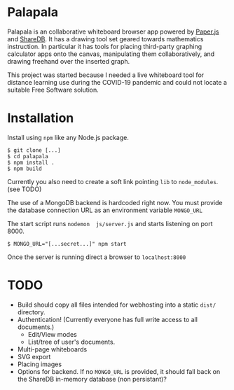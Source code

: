 # Palapala

Palapala is an collaborative whiteboard browser app powered by [Paper.js](https://paperjs.org) and [ShareDB](https://github.com/share/sharedb). 
It has a drawing tool set geared towards mathematics instruction. 
In particular it has tools for placing third-party graphing calculator apps onto the canvas, manipulating them collaboratively, and drawing freehand over the inserted graph.

This project was started because I needed a live whiteboard tool for distance learning use during the COVID-19 pandemic and could not locate a suitable Free Software solution.

# Installation

Install using `npm` like any Node.js package.
```
$ git clone [...]
$ cd palapala
$ npm install .
$ npm build
```
Currently you also need to create a soft link pointing `lib` to `node_modules`. (see TODO)

The use of a MongoDB backend is hardcoded right now. You must provide the database connection URL as an environment variable `MONGO_URL` 

The start script runs `nodemon  js/server.js` and starts listening on port 8000.
```
$ MONGO_URL="[...secret...]" npm start 
```
Once the server is running direct a browser to `localhost:8000`


# TODO

- Build should copy all files intended for webhosting into a static `dist/` directory.
- Authentication! (Currently everyone has full write access to all documents.)
    + Edit/View modes
    + List/tree of user's documents.
- Multi-page whiteboards
- SVG export
- Placing images
- Options for backend. If no `MONGO_URL` is provided, it should fall back on the ShareDB in-memory database (non persistant)?

